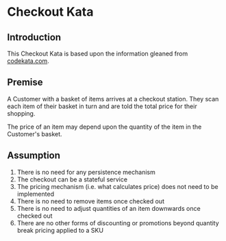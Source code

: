 # Checkout Kata

## Introduction

This Checkout Kata is based upon the information gleaned from 
[codekata.com](http://codekata.com/kata/kata09-back-to-the-checkout/).

## Premise

A Customer with a basket of items arrives at a checkout station. They 
scan each item of their basket in turn and are told the total price for 
their shopping.

The price of an item may depend upon the quantity of the item in the 
Customer's basket.

## Assumption

1. There is no need for any persistence mechanism
1. The checkout can be a stateful service
1. The pricing mechanism (i.e. what calculates price) does not need to be implemented
1. There is no need to remove items once checked out
1. There is no need to adjust quantities of an item downwards once checked out
1. There are no other forms of discounting or promotions beyond quantity break pricing applied to a SKU
